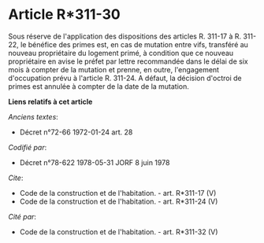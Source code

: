 # Article R*311-30

Sous réserve de l'application des dispositions des articles R. 311-17 à R. 311-22, le bénéfice des primes est, en cas de
mutation entre vifs, transféré au nouveau propriétaire du logement primé, à condition que ce nouveau propriétaire en avise le
préfet par lettre recommandée dans le délai de six mois à compter de la mutation et prenne, en outre, l'engagement
d'occupation prévu à l'article R. 311-24. A défaut, la décision d'octroi de primes est annulée à compter de la date de la
mutation.

**Liens relatifs à cet article**

_Anciens textes_:

  - Décret n°72-66 1972-01-24 art. 28

_Codifié par_:

  - Décret n°78-622 1978-05-31 JORF 8 juin 1978

_Cite_:

  - Code de la construction et de l'habitation. - art. R*311-17 (V)
  - Code de la construction et de l'habitation. - art. R*311-24 (V)

_Cité par_:

  - Code de la construction et de l'habitation. - art. R*311-32 (V)
